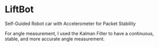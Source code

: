 # LiftBot
Self-Guided Robot car with Accelerometer for Packet Stability

For angle measurement, I used the Kalman Filter to have a continuous, stable, and more accurate angle measurement.
